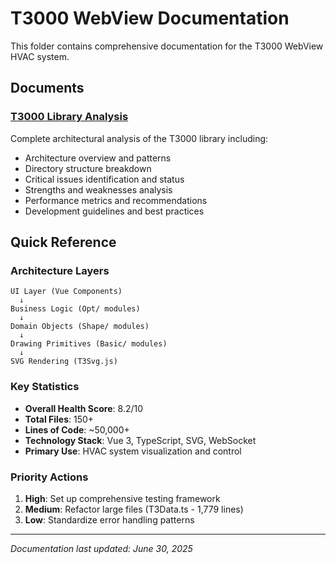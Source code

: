# T3000 WebView Documentation

This folder contains comprehensive documentation for the T3000 WebView HVAC system.

## Documents

### [T3000 Library Analysis](./T3000-Library-Analysis.md)
Complete architectural analysis of the T3000 library including:
- Architecture overview and patterns
- Directory structure breakdown
- Critical issues identification and status
- Strengths and weaknesses analysis
- Performance metrics and recommendations
- Development guidelines and best practices

## Quick Reference

### Architecture Layers
```
UI Layer (Vue Components)
  ↓
Business Logic (Opt/ modules)
  ↓
Domain Objects (Shape/ modules)
  ↓
Drawing Primitives (Basic/ modules)
  ↓
SVG Rendering (T3Svg.js)
```

### Key Statistics
- **Overall Health Score**: 8.2/10
- **Total Files**: 150+
- **Lines of Code**: ~50,000+
- **Technology Stack**: Vue 3, TypeScript, SVG, WebSocket
- **Primary Use**: HVAC system visualization and control

### Priority Actions
1. **High**: Set up comprehensive testing framework
2. **Medium**: Refactor large files (T3Data.ts - 1,779 lines)
3. **Low**: Standardize error handling patterns

---

*Documentation last updated: June 30, 2025*

